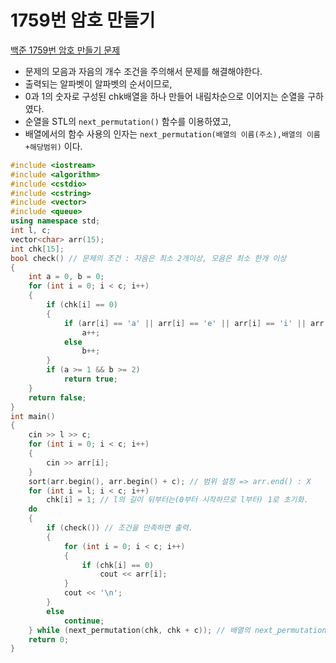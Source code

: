 # 1759번 암호 만들기

[백준 1759번 암호 만들기 문제](https://www.acmicpc.net/problem/1759)

- 문제의 모음과 자음의 개수 조건을 주의해서 문제를 해결해야한다.
- 출력되는 알파벳이 알파벳의 순서이므로, 
- 0과 1의 숫자로 구성된  chk배열을 하나 만들어 내림차순으로 이어지는 순열을 구하였다. 
- 순열을 STL의 `next_permutation()` 함수를 이용하였고,
- 배열에서의 함수 사용의 인자는 `next_permutation(배열의 이름(주소),배열의 이름+해당범위)` 이다.

```c++
#include <iostream>
#include <algorithm>
#include <cstdio>
#include <cstring>
#include <vector>
#include <queue>
using namespace std;
int l, c;
vector<char> arr(15);
int chk[15];
bool check() // 문제의 조건 : 자음은 최소 2개이상, 모음은 최소 한개 이상
{
    int a = 0, b = 0;
    for (int i = 0; i < c; i++)
    {
        if (chk[i] == 0)
        {
            if (arr[i] == 'a' || arr[i] == 'e' || arr[i] == 'i' || arr[i] == 'o' || arr[i] == 'u')
                a++;
            else
                b++;
        }
        if (a >= 1 && b >= 2)
            return true;
    }
    return false;
}
int main()
{
    cin >> l >> c;
    for (int i = 0; i < c; i++)
    {
        cin >> arr[i];
    }
    sort(arr.begin(), arr.begin() + c); // 범위 설정 => arr.end() : X
    for (int i = l; i < c; i++)
        chk[i] = 1; // l의 길이 뒤부터는(0부터 시작하므로 l부터) 1로 초기화.
    do
    {
        if (check()) // 조건을 만족하면 출력.
        {
            for (int i = 0; i < c; i++)
            {
                if (chk[i] == 0)
                    cout << arr[i];
            }
            cout << '\n';
        }
        else
            continue;
    } while (next_permutation(chk, chk + c)); // 배열의 next_permutation() : 주소 + 범위
    return 0;
}

```



